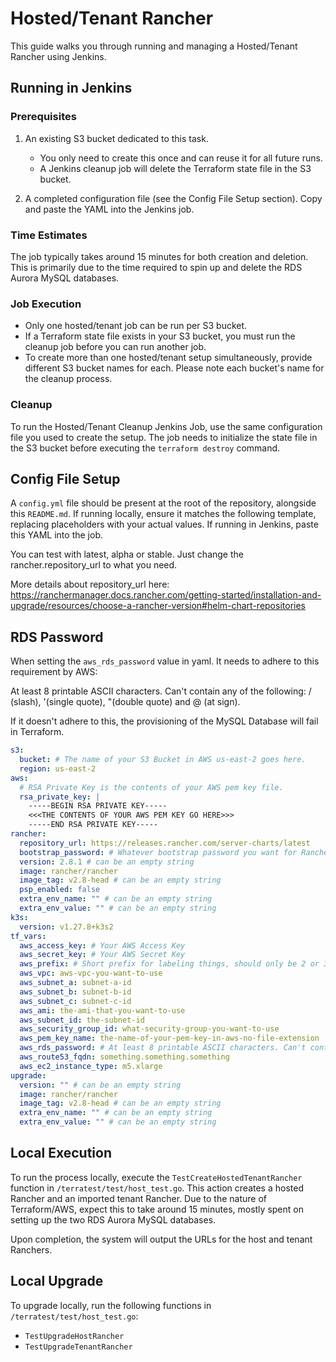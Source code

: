 # Hosted/Tenant Rancher

This guide walks you through running and managing a Hosted/Tenant Rancher using Jenkins.


## Running in Jenkins

### Prerequisites

1. An existing S3 bucket dedicated to this task.
    - You only need to create this once and can reuse it for all future runs.
    - A Jenkins cleanup job will delete the Terraform state file in the S3 bucket.

2. A completed configuration file (see the Config File Setup section). Copy and paste the YAML into the Jenkins job.

### Time Estimates

The job typically takes around 15 minutes for both creation and deletion. This is primarily due to the time required to spin up and delete the RDS Aurora MySQL databases.

### Job Execution

- Only one hosted/tenant job can be run per S3 bucket.
- If a Terraform state file exists in your S3 bucket, you must run the cleanup job before you can run another job.
- To create more than one hosted/tenant setup simultaneously, provide different S3 bucket names for each. Please note each bucket's name for the cleanup process.

### Cleanup

To run the Hosted/Tenant Cleanup Jenkins Job, use the same configuration file you used to create the setup. The job needs to initialize the state file in the S3 bucket before executing the `terraform destroy` command.

## Config File Setup

A `config.yml` file should be present at the root of the repository, alongside this `README.md`. If running locally, ensure it matches the following template, replacing placeholders with your actual values. If running in Jenkins, paste this YAML into the job.

You can test with latest, alpha or stable. Just change the rancher.repository_url to what you need. 

More details about repository_url here: https://ranchermanager.docs.rancher.com/getting-started/installation-and-upgrade/resources/choose-a-rancher-version#helm-chart-repositories

## RDS Password

When setting the `aws_rds_password` value in yaml. It needs to adhere to this requirement by AWS:

At least 8 printable ASCII characters. Can't contain any of the following: / (slash), '(single quote), "(double quote) and @ (at sign).

If it doesn't adhere to this, the provisioning of the MySQL Database will fail in Terraform.

```yml
s3:
  bucket: # The name of your S3 Bucket in AWS us-east-2 goes here.
  region: us-east-2
aws:
  # RSA Private Key is the contents of your AWS pem key file.
  rsa_private_key: | 
    -----BEGIN RSA PRIVATE KEY-----
    <<<THE CONTENTS OF YOUR AWS PEM KEY GO HERE>>>
    -----END RSA PRIVATE KEY-----
rancher:
  repository_url: https://releases.rancher.com/server-charts/latest 
  bootstrap_password: # Whatever bootstrap password you want for Rancher goes here.
  version: 2.8.1 # can be an empty string
  image: rancher/rancher
  image_tag: v2.8-head # can be an empty string
  psp_enabled: false
  extra_env_name: "" # can be an empty string
  extra_env_value: "" # can be an empty string
k3s:
  version: v1.27.8+k3s2
tf_vars:
  aws_access_key: # Your AWS Access Key
  aws_secret_key: # Your AWS Secret Key
  aws_prefix: # Short prefix for labeling things, should only be 2 or 3 characters, your initials.
  aws_vpc: aws-vpc-you-want-to-use
  aws_subnet_a: subnet-a-id
  aws_subnet_b: subnet-b-id
  aws_subnet_c: subnet-c-id
  aws_ami: the-ami-that-you-want-to-use
  aws_subnet_id: the-subnet-id
  aws_security_group_id: what-security-group-you-want-to-use
  aws_pem_key_name: the-name-of-your-pem-key-in-aws-no-file-extension
  aws_rds_password: # At least 8 printable ASCII characters. Can't contain any of the following: / (slash), '(single quote), "(double quote) and @ (at sign).
  aws_route53_fqdn: something.something.something
  aws_ec2_instance_type: m5.xlarge
upgrade:
  version: "" # can be an empty string
  image: rancher/rancher
  image_tag: v2.8-head # can be an empty string
  extra_env_name: "" # can be an empty string
  extra_env_value: "" # can be an empty string
```

## Local Execution

To run the process locally, execute the `TestCreateHostedTenantRancher` function in `/terratest/test/host_test.go`. This action creates a hosted Rancher and an imported tenant Rancher. Due to the nature of Terraform/AWS, expect this to take around 15 minutes, mostly spent on setting up the two RDS Aurora MySQL databases.

Upon completion, the system will output the URLs for the host and tenant Ranchers.

## Local Upgrade

To upgrade locally, run the following functions in `/terratest/test/host_test.go`:

- `TestUpgradeHostRancher`
- `TestUpgradeTenantRancher`
